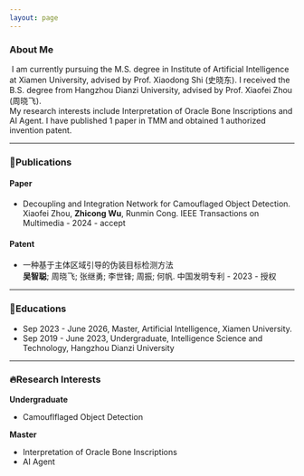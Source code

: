 ```yaml
---
layout: page
---
```


### About Me

​        I am currently pursuing the M.S. degree in Institute of Artificial Intelligence at Xiamen University, advised by Prof. Xiaodong Shi (史晓东). I received the B.S. degree from Hangzhou Dianzi University, advised by Prof. Xiaofei Zhou (周晓飞).<br>My research interests include Interpretation of Oracle Bone Inscriptions and AI Agent. I have published 1 paper in TMM and obtained 1 authorized invention patent.

---

### 📖Publications

#### Paper

- Decoupling and Integration Network for Camouflaged Object Detection.<br>Xiaofei Zhou, **Zhicong Wu**, Runmin Cong. IEEE Transactions on Multimedia - 2024 - accept

#### Patent

- 一种基于主体区域引导的伪装目标检测方法<br>**吴智聪**; 周晓飞; 张继勇; 李世锋; 周振; 何帆. 中国发明专利 - 2023 - 授权

---

### 🏫Educations

- Sep 2023 - June 2026, Master, Artificial Intelligence, Xiamen University.<br>
- Sep 2019 - June 2023, Undergraduate, Intelligence Science and Technology, Hangzhou Dianzi University<br>

---

### 🔥Research Interests

**Undergraduate**

- Camouflflaged Object Detection 

**Master**

- Interpretation of Oracle Bone Inscriptions
- AI Agent



